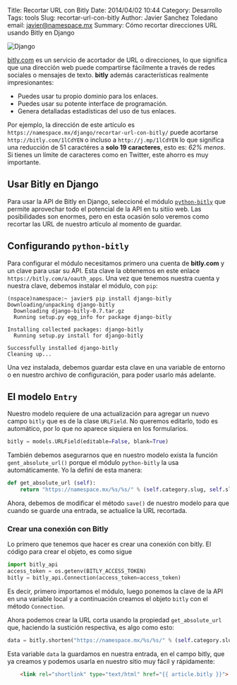 Title: Recortar URL con Bitly
Date: 2014/04/02 10:44
Category: Desarrollo
Tags: tools
Slug: recortar-url-con-bitly
Author: Javier Sanchez Toledano
email: javier@namespace.mx
Summary: Cómo recortar direcciones URL usando Bitly en Django

<img src=“https://s3.amazonaws.com/nspace.mx/assets/img/django.jpg alt="Django" title="Django">

[bitly.com][1] es un servicio de acortador de URL o direcciones, lo que significa que una dirección web puede compartirse fácilmente a través de redes sociales o mensajes de texto. **bitly** además características realmente impresionantes:

* Puedes usar tu propio dominio para los enlaces.
* Puedes usar su potente interface de programación.
* Genera detalladas estadísticas del uso de tus enlaces.

Por ejemplo, la dirección de este artículo es `https://namespace.mx/django/recortar-url-con-bitly/` puede acortarse `http://bitly.com/1lCdYEN` o incluso a `http://j.mp/1lCdYEN` lo que significa una reducción de 51 caractéres a __solo 19 caracteres__, esto es: _62% menos_. Si tienes un límite de caracteres como en Twitter, este ahorro es muy importante.

## Usar Bitly en Django

Para usar la API de Bitly en Django, seleccioné el módulo [`python-bitly`][2] que permite aprovechar todo el potencial de la API en tu sitiio web. Las posibilidades son enormes, pero en esta ocasión solo veremos como recortar las URL de nuestro artículo al momento de guardar.

## Configurando `python-bitly`

Para configurar el módulo necesitamos primero una cuenta de __bitly.com__ y un clave para usar su API. Esta clave la obtenemos en este enlace `https://bitly.com/a/oauth_apps`. Una vez que tenemos nuestra cuenta y nuestra clave, debemos instalar el módulo, con `pip`:

```
(nspace)namespace:~ javier$ pip install django-bitly
Downloading/unpacking django-bitly
  Downloading django-bitly-0.7.tar.gz
  Running setup.py egg_info for package django-bitly

Installing collected packages: django-bitly
  Running setup.py install for django-bitly

Successfully installed django-bitly
Cleaning up...
```

Una vez instalada, debemos guardar esta clave en una variable de entorno o en nuestro archivo de configuración, para poder usarlo más adelante.

## El modelo `Entry`

Nuestro modelo requiere de una actualización para agregar un nuevo campo `bitly` que es de la clase `URLField`. No queremos editarlo, todo es automático, por lo que no aparece siquiera en los formularios.

```python
bitly = models.URLField(editable=False, blank=True)
```

También debemos asegurarnos que en nuestro modelo exista la función `gent_absolute_url()` porque el módulo `python-bitly` la usa automáticamente. Yo la definí de esta manera:

```python
def get_absolute_url (self):
    return "https://namespace.mx/%s/%s/" % (self.category.slug, self.slug)
```

Ahora, debemos de modificar el método `save()` de nuestro modelo para que cuando se guarde una entrada, se actualice la URL recortada.

### Crear una conexión con Bitly

Lo primero que tenemos que hacer es crear una conexión con bitly. El código para crear el objeto, es como sigue

```python
import bitly_api
access_token = os.getenv(BITLY_ACCESS_TOKEN)
bitly = bitly_api.Connection(access_token=access_token)
```

Es decir, primero importamos el módulo, luego ponemos la clave de la API en una variable local y a continuación creamos el objeto `bitly` con el método `Connection`.

Ahora podemos crear la URL corta usando la propiedad `get_absolute_url` que, haciendo la sustición respectiva, es algo como esto:

```python
data = bitly.shorten("https://namespace.mx/%s/%s/" % (self.category.slug, self.slug))
```

Esta variable `data` la guardamos en nuestra entrada, en el campo bitly, que ya creamos y podemos usarla en nuestro sitio muy fácil y rápidamente:

```html
    <link rel="shortlink" type="text/html" href="{{ article.bitly }}">
```

[1]:http://bitly.com
[2]:http://j.mp/ns-bitly_api
